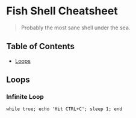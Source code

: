 # Fish Shell Cheatsheet

> Probably the most sane shell under the sea.

## Table of Contents

- [Loops](#loops)

## Loops

### Infinite Loop

```
while true; echo 'Hit CTRL+C'; sleep 1; end
```

